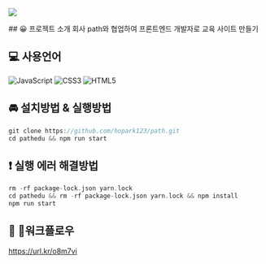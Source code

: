 <p>
<img src= "https://github.com/hopark123/path/issues/1">
<p>
## 😀 프로젝트 소개
회사 path와 협업하여 프론트엔드 개발자로 교육 사이트 만들기

## 💻 사용언어
![JavaScript](https://img.shields.io/badge/javascript-%23323330.svg?style=for-the-badge&logo=javascript&logoColor=%23F7DF1E) ![CSS3](https://img.shields.io/badge/css3-%231572B6.svg?style=for-the-badge&logo=css3&logoColor=white) ![HTML5](https://img.shields.io/badge/html5-%23E34F26.svg?style=for-the-badge&logo=html5&logoColor=white)


## 🚘 설치방법 & 실행방법
```c
git clone https://github.com/hopark123/path.git 
cd pathedu && npm run start
```

## ❗ 실행 에러 해결방법
```c
rm -rf package-lock.json yarn.lock
cd pathedu && rm -rf package-lock.json yarn.lock && npm install
npm run start
```

## 📅 워크플로우
https://url.kr/o8m7vi
